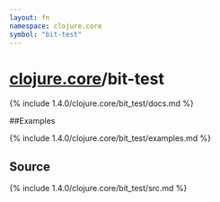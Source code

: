 ```yaml
---
layout: fn
namespace: clojure.core
symbol: "bit-test"
---
```


# [clojure.core](../)/bit-test

{% include 1.4.0/clojure.core/bit_test/docs.md %}

##Examples

{% include 1.4.0/clojure.core/bit_test/examples.md %}
## Source
{% include 1.4.0/clojure.core/bit_test/src.md %}

